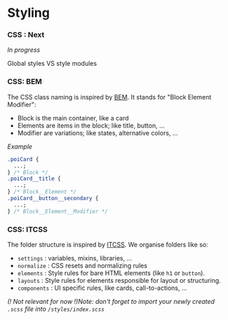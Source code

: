 # Styling

### CSS : Next

_In progress_

Global styles VS style modules

### CSS: BEM

The CSS class naming is inspired by [BEM](https://bem.info/). It stands for "Block Element Modifier":

- Block is the main container, like a card
- Elements are items in the block; like title, button, ...
- Modifier are variations; like states, alternative colors, ...

_Example_

```css
.poiCard {
  ...;
} /* Block */
.poiCard__title {
  ...;
} /* Block__Element */
.poiCard__button__secondary {
  ...;
} /* Block__Element__Modifier */
```

### CSS: ITCSS

The folder structure is inspired by [ITCSS](https://developer.helpscout.com/seed/glossary/itcss/). We organise folders like so:

- `settings` : variables, mixins, libraries, ...
- `normalize` : CSS resets and normalizing rules
- `elements` : Style rules for bare HTML elements (like `h1` or `button`).
- `layouts` : Style rules for elements responsible for layout or structuring.
- `components` : UI specific rules, like cards, call-to-actions, ...

_(! Not relevant for now !)Note: don't forget to import your newly created `.scss` file into `/styles/index.scss`_
